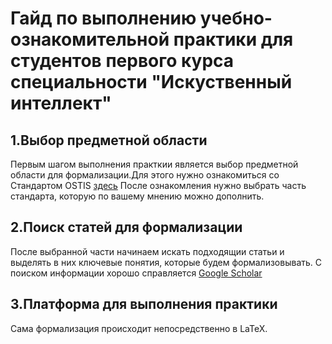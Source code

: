 # Гайд по выполнению учебно-ознакомительной практики для студентов первого курса специальности "Искуственный интеллект"


## 1.Выбор предметной области
Первым шагом выполнения практкии является выбор предметной области для формализации.Для этого нужно ознакомиться со Стандартом OSTIS [здесь](https://drive.google.com/file/d/1iOB-XHD1Fu6KBANWJZLJJ4nT7aZzOw-G/view?usp=share_link) После ознакомления нужно выбрать часть стандарта, которую по вашему мнению можно дополнить.
## 2.Поиск статей для формализации
 После выбранной части начинаем искать подходящии статьи и выделять в них ключевые понятия, которые будем формализовывать. С поиском информации хорошо справляется  [Google Scholar](https://scholar.google.com/)
## 3.Платформа для выполнения практики
Сама формализация происходит непосредственно в LaTeX.

